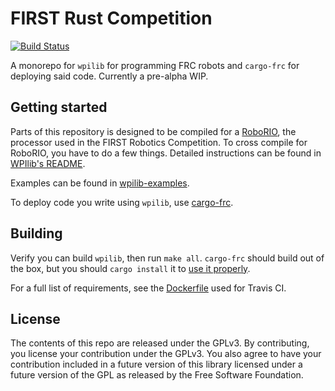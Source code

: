 # FIRST Rust Competition

[![Build Status](https://travis-ci.org/Lytigas/first-rust-competition.svg?branch=master)](https://travis-ci.org/Lytigas/first-rust-competition)

A monorepo for `wpilib` for programming FRC robots and `cargo-frc` for deploying said code. Currently a pre-alpha WIP.

## Getting started
Parts of this repository is designed to be compiled for a [RoboRIO](http://sine.ni.com/nips/cds/view/p/lang/en/nid/213308), the
processor used in the FIRST Robotics Competition. To cross compile for RoboRIO, you have to do a few things.
Detailed instructions can be found in [WPIlib's README](wpilib/README.md).

Examples can be found in [wpilib-examples](wpilib-examples).

To deploy code you write using `wpilib`, use [cargo-frc](cargo-frc).

## Building

Verify you can build `wpilib`, then run `make all`. `cargo-frc` should build out of the box, but you should `cargo install` it 
to [use it properly](cargo-frc/README.md).

For a full list of requirements, see the [Dockerfile](Dockerfile) used for Travis CI.

## License

The contents of this repo are released under the GPLv3.
By contributing, you license your contribution under the GPLv3.
You also agree to have your contribution included in a future
version of this library licensed under a future version of the GPL
as released by the Free Software Foundation.
